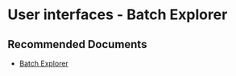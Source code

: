 <properties
    pageTitle="User interfaces / Batch Explorer"
    description="User interfaces / Batch Explorer"
    service="microsoft.batch"
    resource="batchaccounts"
    authors="matthchr"
    ms.author="matthchr"
    displayOrder=""
    articleId="batch-user-interfaces-batch-explorer"
    selfHelpType="generic"
    supportTopicIds="32635063"
    resourceTags=""
    productPesIds="15614"
    cloudEnvironments="public, Fairfax"
/>

# User interfaces - Batch Explorer

## **Recommended Documents**
* [Batch Explorer](https://azure.github.io/BatchExplorer/)
